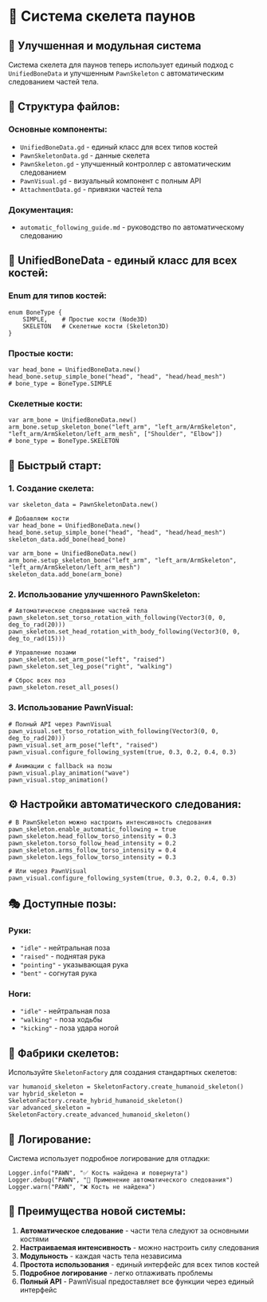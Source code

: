# 🦴 Система скелета паунов

## 🎯 **Улучшенная и модульная система**

Система скелета для паунов теперь использует единый подход с `UnifiedBoneData` и улучшенным `PawnSkeleton` с автоматическим следованием частей тела.

## 📁 **Структура файлов:**

### **Основные компоненты:**
- `UnifiedBoneData.gd` - единый класс для всех типов костей
- `PawnSkeletonData.gd` - данные скелета
- `PawnSkeleton.gd` - улучшенный контроллер с автоматическим следованием
- `PawnVisual.gd` - визуальный компонент с полным API
- `AttachmentData.gd` - привязки частей тела

### **Документация:**
- `automatic_following_guide.md` - руководство по автоматическому следованию

## 🦴 **UnifiedBoneData - единый класс для всех костей:**

### **Enum для типов костей:**
```gdscript
enum BoneType {
	SIMPLE,    # Простые кости (Node3D)
	SKELETON   # Скелетные кости (Skeleton3D)
}
```

### **Простые кости:**
```gdscript
var head_bone = UnifiedBoneData.new()
head_bone.setup_simple_bone("head", "head", "head/head_mesh")
# bone_type = BoneType.SIMPLE
```

### **Скелетные кости:**
```gdscript
var arm_bone = UnifiedBoneData.new()
arm_bone.setup_skeleton_bone("left_arm", "left_arm/ArmSkeleton", "left_arm/ArmSkeleton/left_arm_mesh", ["Shoulder", "Elbow"])
# bone_type = BoneType.SKELETON
```

## 🚀 **Быстрый старт:**

### **1. Создание скелета:**
```gdscript
var skeleton_data = PawnSkeletonData.new()

# Добавляем кости
var head_bone = UnifiedBoneData.new()
head_bone.setup_simple_bone("head", "head", "head/head_mesh")
skeleton_data.add_bone(head_bone)

var arm_bone = UnifiedBoneData.new()
arm_bone.setup_skeleton_bone("left_arm", "left_arm/ArmSkeleton", "left_arm/ArmSkeleton/left_arm_mesh")
skeleton_data.add_bone(arm_bone)
```

### **2. Использование улучшенного PawnSkeleton:**
```gdscript
# Автоматическое следование частей тела
pawn_skeleton.set_torso_rotation_with_following(Vector3(0, 0, deg_to_rad(20)))
pawn_skeleton.set_head_rotation_with_body_following(Vector3(0, 0, deg_to_rad(15)))

# Управление позами
pawn_skeleton.set_arm_pose("left", "raised")
pawn_skeleton.set_leg_pose("right", "walking")

# Сброс всех поз
pawn_skeleton.reset_all_poses()
```

### **3. Использование PawnVisual:**
```gdscript
# Полный API через PawnVisual
pawn_visual.set_torso_rotation_with_following(Vector3(0, 0, deg_to_rad(20)))
pawn_visual.set_arm_pose("left", "raised")
pawn_visual.configure_following_system(true, 0.3, 0.2, 0.4, 0.3)

# Анимации с fallback на позы
pawn_visual.play_animation("wave")
pawn_visual.stop_animation()
```

## ⚙️ **Настройки автоматического следования:**

```gdscript
# В PawnSkeleton можно настроить интенсивность следования
pawn_skeleton.enable_automatic_following = true
pawn_skeleton.head_follow_torso_intensity = 0.3
pawn_skeleton.torso_follow_head_intensity = 0.2
pawn_skeleton.arms_follow_torso_intensity = 0.4
pawn_skeleton.legs_follow_torso_intensity = 0.3

# Или через PawnVisual
pawn_visual.configure_following_system(true, 0.3, 0.2, 0.4, 0.3)
```

## 🎭 **Доступные позы:**

### **Руки:**
- `"idle"` - нейтральная поза
- `"raised"` - поднятая рука
- `"pointing"` - указывающая рука
- `"bent"` - согнутая рука

### **Ноги:**
- `"idle"` - нейтральная поза
- `"walking"` - поза ходьбы
- `"kicking"` - поза удара ногой

## 🔧 **Фабрики скелетов:**

Используйте `SkeletonFactory` для создания стандартных скелетов:

```gdscript
var humanoid_skeleton = SkeletonFactory.create_humanoid_skeleton()
var hybrid_skeleton = SkeletonFactory.create_hybrid_humanoid_skeleton()
var advanced_skeleton = SkeletonFactory.create_advanced_humanoid_skeleton()
```

## 📝 **Логирование:**

Система использует подробное логирование для отладки:

```gdscript
Logger.info("PAWN", "✅ Кость найдена и повернута")
Logger.debug("PAWN", "🔄 Применение автоматического следования")
Logger.warn("PAWN", "❌ Кость не найдена")
```

## 🎯 **Преимущества новой системы:**

1. **Автоматическое следование** - части тела следуют за основными костями
2. **Настраиваемая интенсивность** - можно настроить силу следования
3. **Модульность** - каждая часть тела независима
4. **Простота использования** - единый интерфейс для всех типов костей
5. **Подробное логирование** - легко отлаживать проблемы
6. **Полный API** - PawnVisual предоставляет все функции через единый интерфейс 
